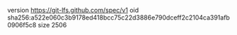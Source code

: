version https://git-lfs.github.com/spec/v1
oid sha256:a522e060c3b9178ed418bcc75c22d3886e790dceff2c2104ca391afb0906f5c8
size 2506
